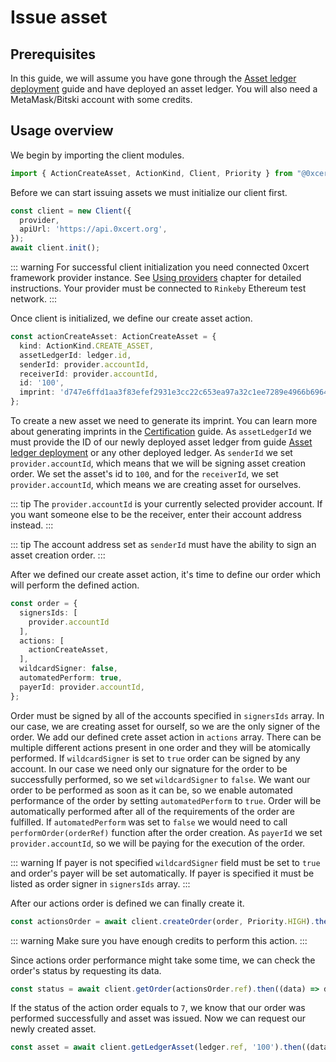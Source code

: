 # Issue asset

## Prerequisites

In this guide, we will assume you have gone through the [Asset ledger deployment](asset-ledger-deployment.html#asset-ledger-deployment) guide and have deployed an asset ledger. You will also need a MetaMask/Bitski account with some credits.

## Usage overview

We begin by importing the client modules.

```ts
import { ActionCreateAsset, ActionKind, Client, Priority } from "@0xcert/client";
```

Before we can start issuing assets we must initialize our client first.

```ts
const client = new Client({
  provider,
  apiUrl: 'https://api.0xcert.org',
});
await client.init();
```
::: warning
For successful client initialization you need connected 0xcert framework provider instance. See [Using providers]() chapter for detailed instructions. Your provider must be connected to `Rinkeby` Ethereum test network.
:::

Once client is initialized, we define our create asset action.

```ts
const actionCreateAsset: ActionCreateAsset = {
  kind: ActionKind.CREATE_ASSET,
  assetLedgerId: ledger.id,
  senderId: provider.accountId,
  receiverId: provider.accountId,
  id: '100',
  imprint: 'd747e6ffd1aa3f83efef2931e3cc22c653ea97a32c1ee7289e4966b6964ecdfb',
};
```
To create a new asset we need to generate its imprint. You can learn more about generating imprints in the [Certification]() guide. As `assetLedgerId` we must provide the ID of our newly deployed asset ledger from guide [Asset ledger deployment](asset-ledger-deployment.html#asset-ledger-deployment) or any other deployed ledger. As `senderId` we set `provider.accountId`, which means that we will be signing asset creation order. We set the asset's id to `100`, and for the `receiverId`, we set `provider.accountId`, which means we are creating asset for ourselves.

::: tip
The `provider.accountId` is your currently selected provider account. If you want someone else to be the receiver, enter their account address instead.
:::

::: tip
The account address set as `senderId` must have the ability to sign an asset creation order.
:::

After we defined our create asset action, it's time to define our order which will perform the defined action.

```ts
const order = {
  signersIds: [
    provider.accountId
  ],
  actions: [
    actionCreateAsset,
  ],
  wildcardSigner: false,
  automatedPerform: true,
  payerId: provider.accountId,
};
```

Order must be signed by all of the accounts specified in `signersIds` array. In our case, we are creating asset for ourself, so we are the only signer of the order. We add our defined crete asset action in `actions` array. There can be multiple different actions present in one order and they will be atomically performed. If `wildcardSigner` is set to `true` order can be signed by any account. In our case we need only our signature for the order to be successfully performed, so we set `wildcardSigner` to `false`. We want our order to be performed as soon as it can be, so we enable automated performance of the order by setting `automatedPerform` to `true`. Order will be automatically performed after all of the requirements of the order are fulfilled. If `automatedPerform` was set to `false` we would need to call `performOrder(orderRef)` function after the order creation. As `payerId` we set `provider.accountId`, so we will be paying for the execution of the order.

::: warning
If payer is not specified `wildcardSigner` field must be set to `true` and order's payer will be set automatically. If payer is specified it must be listed as order signer in `signersIds` array.
:::

After our actions order is defined we can finally create it.

```ts
const actionsOrder = await client.createOrder(order, Priority.HIGH).then((data) => data.data);
```

::: warning
Make sure you have enough credits to perform this action.
:::

Since actions order performance might take some time, we can check the order's status by requesting its data.

```ts
const status = await client.getOrder(actionsOrder.ref).then((data) => data.data.status);
```

If the status of the action order equals to `7`, we know that our order was performed successfully and asset was issued. Now we can request our newly created asset.

```ts
const asset = await client.getLedgerAsset(ledger.ref, '100').then((data) => data.data);
```
